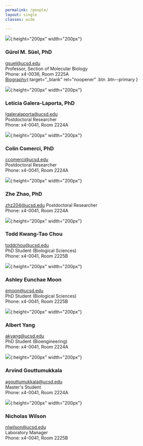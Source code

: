 ```yaml
---
permalink: /people/
layout: single
classes: wide

---
```


![](/assets/images/lab_members/Gsuel.png){:height="200px" width="200px"}
### Gürol M. Süel, PhD
gsuel@ucsd.edu  
Professor, Section of Molecular Biology  
Phone: x4-0036, Room 2225A  
[Biography](/gurol_bio/){:target="_blank" rel="noopener" .btn .btn--primary }  

![](/assets/images/lab_members/Leticia.png){:height="200px" width="200px"}
### Letícia Galera-Laporta, PhD
lgaleralaporta@ucsd.edu  
Postdoctoral Researcher  
Phone: x4-0041, Room 2224A


![](/assets/images/lab_members/Colin.png){:height="200px" width="200px"}
### Colin Comerci, PhD
ccomerci@ucsd.edu  
Postdoctoral Researcher  
Phone: x4-0041, Room 2224A  

![](/assets/images/lab_members/Zhe.png){:height="200px" width="200px"}
### Zhe Zhao, PhD
zhz204@ucsd.edu 
Postdoctoral Researcher  
Phone: x4-0041, Room 2224A  

![](/assets/images/lab_members/Todd.png){:height="200px" width="200px"}
### Todd Kwang-Tao Chou
toddchou@ucsd.edu  
PhD Student (Biological Sciences)   
Phone: x4-0041, Room 2225B


![](/assets/images/lab_members/Ashley.png){:height="200px" width="200px"}
### Ashley Eunchae Moon 
emoon@ucsd.edu  
PhD Student (Biological Sciences)   
Phone: x4-0041, Room 2225B

![](/assets/images/lab_members/Albert.png){:height="200px" width="200px"}
### Albert Yang 
akyang@ucsd.edu  
PhD Student (Bioengineering)   
Phone: x4-0041, Room 2224A
 

![](/assets/images/lab_members/Arvind.png){:height="200px" width="200px"}
### Arvind Gouttumukkala
agouttumukkala@ucsd.edu  
Master's Student  
Phone: x4-0041, Room 2224A

![](/assets/images/lab_members/Nicholas.png){:height="200px" width="200px"}
### Nicholas Wilson
nlwilson@ucsd.edu  
Laboratory Manager   
Phone: x4-0041, Room 2225B




